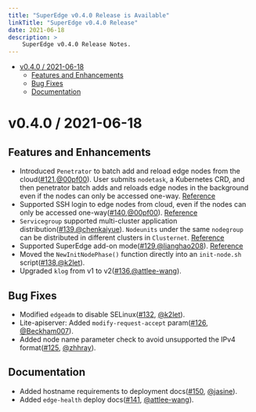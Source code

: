 ```yaml
---
title: "SuperEdge v0.4.0 Release is Available"
linkTitle: "SuperEdge v0.4.0 Release"
date: 2021-06-18
description: >
    SuperEdge v0.4.0 Release Notes.
---
```


- [v0.4.0 / 2021-06-18](#v040--2021-06-18)
  - [Features and Enhancements](#features-and-enhancements)
  - [Bug Fixes](#bug-fixes)
  - [Documentation](#documentation)

# v0.4.0 / 2021-06-18

## Features and Enhancements

* Introduced `Penetrator` to batch add and reload edge nodes from the cloud([#121](https://github.com/superedge/superedge/pull/121),[@00pf00](https://github.com/00pf00)). User submits `nodetask`, a Kubernetes CRD, and then penetrator batch adds and reloads edge nodes in the background even if the nodes can only be accessed one-way. [Reference](https://github.com/superedge/superedge/blob/main/docs/installation/addnode_via_penetartor.md)
* Supported SSH login to edge nodes from cloud, even if the nodes can only be accessed one-way([#140](https://github.com/superedge/superedge/pull/140),[@00pf00](https://github.com/00pf00)). [Reference](https://github.com/superedge/superedge/blob/main/docs/components/edge-node-ops.md)
* `Servicegroup` supported multi-cluster application distribution([#139](https://github.com/superedge/superedge/pull/139),[@chenkaiyue](https://github.com/chenkaiyue)). `Nodeunits` under the same `nodegroup` can be distributed in different clusters in `Clusternet`. [Reference](https://github.com/superedge/superedge/blob/main/docs/components/serviceGroup_CN.md#%E4%BD%BF%E7%94%A8%E7%A4%BA%E4%BE%8B)
* Supported SuperEdge add-on mode([#129](https://github.com/superedge/superedge/pull/129),[@lianghao208](https://github.com/lianghao208)). [Reference](https://github.com/superedge/superedge/blob/main/docs/installation/addon_superedge.md)
* Moved the `NewInitNodePhase()` function directly into an `init-node.sh` script([#138](https://github.com/superedge/superedge/pull/138),[@k2let](https://github.com/k2let)).
* Upgraded `klog` from v1 to v2([#136](https://github.com/superedge/superedge/pull/136),[@attlee-wang](https://github.com/attlee-wang)).


## Bug Fixes

* Modified `edgeadm` to disable SELinux([#132](https://github.com/superedge/superedge/pull/132), [@k2let](https://github.com/k2let)).
* Lite-apiserver: Added `modify-request-accept` param([#126](https://github.com/superedge/superedge/pull/126), [@Beckham007](https://github.com/Beckham007)).
* Added node name parameter check to avoid unsupported the IPv4 format([#125](https://github.com/superedge/superedge/pull/125), [@zhhray](https://github.com/zhhray)).

## Documentation

* Added hostname requirements to deployment docs([#150](https://github.com/superedge/superedge/pull/150), [@jasine](https://github.com/jasine)).
* Added `edge-health` deploy docs([#141](https://github.com/superedge/superedge/pull/141), [@attlee-wang](https://github.com/attlee-wang)).
